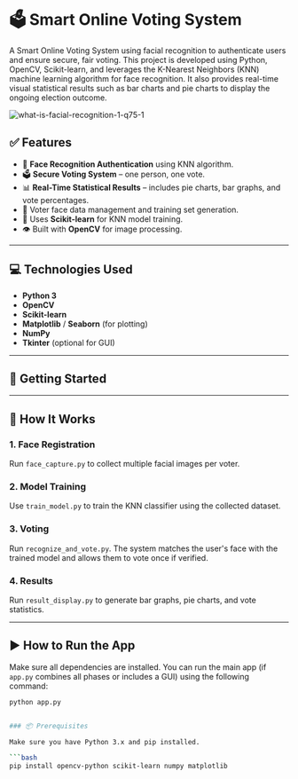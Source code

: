 # 🗳️ Smart Online Voting System

A Smart Online Voting System using facial recognition to authenticate users and ensure secure, fair voting. This project is developed using Python, OpenCV, Scikit-learn, and leverages the K-Nearest Neighbors (KNN) machine learning algorithm for face recognition. It also provides real-time visual statistical results such as bar charts and pie charts to display the ongoing election outcome.

![what-is-facial-recognition-1-q75-1](https://github.com/user-attachments/assets/d338049d-bc5d-4e8d-8477-63a2a5bb8788)


## ✅ Features

- 🔐 **Face Recognition Authentication** using KNN algorithm.
- 🗳️ **Secure Voting System** – one person, one vote.
- 📊 **Real-Time Statistical Results** – includes pie charts, bar graphs, and vote percentages.
- 💾 Voter face data management and training set generation.
- 🧠 Uses **Scikit-learn** for KNN model training.
- 👁️ Built with **OpenCV** for image processing.

---

## 💻 Technologies Used

- **Python 3**
- **OpenCV**
- **Scikit-learn**
- **Matplotlib** / **Seaborn** (for plotting)
- **NumPy**
- **Tkinter** (optional for GUI)

---

## 🚀 Getting Started


---

## 🚀 How It Works

### 1. Face Registration
Run `face_capture.py` to collect multiple facial images per voter.

### 2. Model Training
Use `train_model.py` to train the KNN classifier using the collected dataset.

### 3. Voting
Run `recognize_and_vote.py`. The system matches the user's face with the trained model and allows them to vote once if verified.

### 4. Results
Run `result_display.py` to generate bar graphs, pie charts, and vote statistics.

---

## ▶️ How to Run the App

Make sure all dependencies are installed. You can run the main app (if `app.py` combines all phases or includes a GUI) using the following command:

```bash
python app.py


### 📦 Prerequisites

Make sure you have Python 3.x and pip installed.

```bash
pip install opencv-python scikit-learn numpy matplotlib
